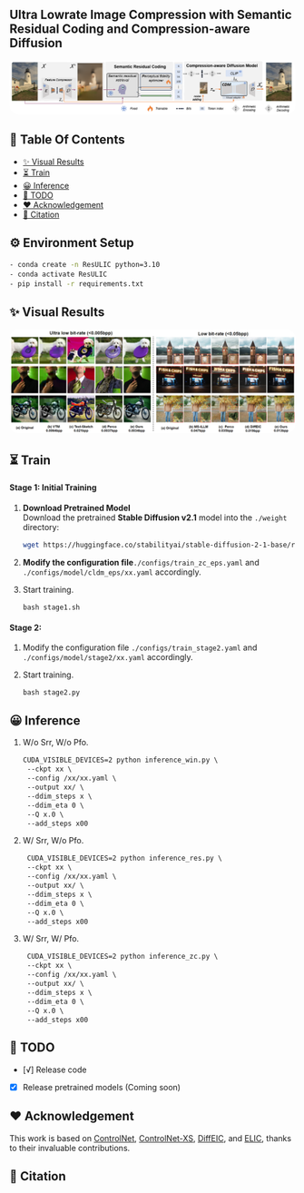 ## Ultra Lowrate Image Compression with Semantic Residual Coding and Compression-aware Diffusion



<p align="center">
    <img src="./fig/arc.png" style="border-radius: 15px"><br>
</p>

## :book: Table Of Contents
- [✨ Visual Results](#visual_results)
- [⏳ Train](#computer-train)
- [😀 Inference](#inference)
- [🌊 TODO](#todo)
- [❤ Acknowledgement](#acknowledgement)
- [🙇‍ Citation](#cite)


## ⚙️ Environment Setup

```bash
- conda create -n ResULIC python=3.10
- conda activate ResULIC
- pip install -r requirements.txt
```

## <a name="Visual Results"></a>✨ Visual Results
<p align="center">
    <img src="./fig/visual.png" style="border-radius: 15px"><br>
</p>

## <a name="train"></a>⏳ Train

#### Stage 1: Initial Training

1. **Download Pretrained Model**  
   Download the pretrained **Stable Diffusion v2.1** model into the `./weight` directory:
   ```bash
   wget https://huggingface.co/stabilityai/stable-diffusion-2-1-base/resolve/main/v2-1_512-ema-pruned.ckpt --no-check-certificate -P ./weight

2. **Modify the configuration file**`./configs/train_zc_eps.yaml` and `./configs/model/cldm_eps/xx.yaml` accordingly.

3. Start training.
   ```
   bash stage1.sh 
   ```
#### Stage 2: 

1. Modify the configuration file `./configs/train_stage2.yaml` and `./configs/model/stage2/xx.yaml` accordingly.

2. Start training.
   ```
   bash stage2.py 
   ```

## <a name="inference"></a>😀 Inference
 
<!-- 2. Download the pre-trained weights .

-->
   
1. W/o Srr, W/o Pfo.

   ```
   CUDA_VISIBLE_DEVICES=2 python inference_win.py \
    --ckpt xx \
    --config /xx/xx.yaml \
    --output xx/ \
    --ddim_steps x \
    --ddim_eta 0 \
    --Q x.0 \
    --add_steps x00
   ```

2. W/ Srr, W/o Pfo.
   ```
    CUDA_VISIBLE_DEVICES=2 python inference_res.py \
    --ckpt xx \
    --config /xx/xx.yaml \
    --output xx/ \
    --ddim_steps x \
    --ddim_eta 0 \
    --Q x.0 \
    --add_steps x00
    ```

3. W/ Srr, W/ Pfo.
   ```
    CUDA_VISIBLE_DEVICES=2 python inference_zc.py \
    --ckpt xx \
    --config /xx/xx.yaml \
    --output xx/ \
    --ddim_steps x \
    --ddim_eta 0 \
    --Q x.0 \
    --add_steps x00
    ```

## <a name="todo"></a>🌊 TODO
- [√] Release code
- [x] Release pretrained models (Coming soon)

## <a name="acknowledgement">❤ Acknowledgement
This work is based on [ControlNet](https://github.com/lllyasviel/ControlNet), [ControlNet-XS](https://github.com/vislearn/ControlNet-XS), [DiffEIC](https://github.com/huai-chang/DiffEIC), and [ELIC](https://github.com/JiangWeibeta/ELIC), thanks to their invaluable contributions.

## <a name="cite"></a>🙇‍ Citation



